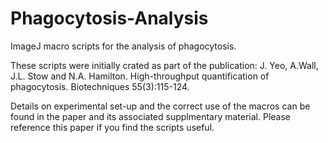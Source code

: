 # Phagocytosis-Analysis
ImageJ macro scripts for the analysis of phagocytosis.

These scripts were initially crated as part of the publication:
J. Yeo, A.Wall, J.L. Stow and N.A. Hamilton. High-throughput quantification of phagocytosis. Biotechniques 55(3):115-124.

Details on experimental set-up and the correct use of the macros can be found in the paper and its associated supplmentary material. Please reference this paper if you find the scripts useful.

